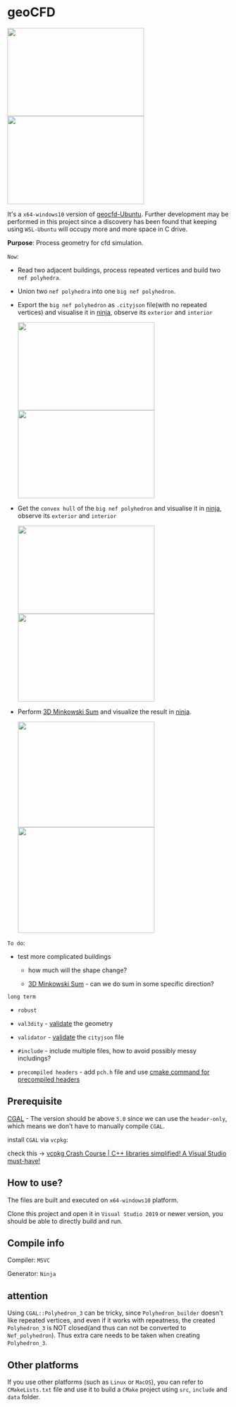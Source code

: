 # geoCFD

<img src="https://user-images.githubusercontent.com/72781910/192777906-37361ee5-a656-4a9a-8784-5c9302c6b2e9.PNG" width="310" height="200">  <img src="https://user-images.githubusercontent.com/72781910/192778310-c14abb50-e899-42e2-8acc-d7f76a0e31e2.PNG" width="310" height="200">

It's a `x64-windows10` version of [geocfd-Ubuntu](https://github.com/SEUZFY/geocfd-Ubuntu). Further development may be performed in this project since a discovery has been found 
that keeping using `WSL-Ubuntu` will occupy more and more space in C drive.

**Purpose**: Process geometry for cfd simulation.

`Now`:

- Read two adjacent buildings, process repeated vertices and build two `nef polyhedra`.

- Union two `nef polyhedra` into one `big nef polyhedron`.

- Export the `big nef polyhedron` as `.cityjson` file(with no repeated vertices) and visualise it in [ninja](https://ninja.cityjson.org/), observe its `exterior` and `interior`

  <img src="https://user-images.githubusercontent.com/72781910/192778523-577a7e85-21a1-4729-aa1f-a55e310e317f.PNG" width="310" height="200">  <img src="https://user-images.githubusercontent.com/72781910/192778715-af57768e-08d0-467c-8247-53708fa147b8.PNG" width="310" height="200">

- Get the `convex hull` of the `big nef polyhedron` and visualise it in [ninja](https://ninja.cityjson.org/), observe its `exterior` and `interior`

  <img src="https://user-images.githubusercontent.com/72781910/192779009-1fd55a91-ff85-4035-931b-347568eb1f3d.PNG" width="310" height="200">  <img src="https://user-images.githubusercontent.com/72781910/192779087-387b8762-cf13-4bed-a636-45b1e362d241.PNG" width="310" height="200">
  
- Perform [3D Minkowski Sum](https://doc.cgal.org/latest/Minkowski_sum_3/index.html#Chapter_3D_Minkowski_Sum_of_Polyhedra) and visualize the result in [ninja](https://ninja.cityjson.org/).

  <img src="https://user-images.githubusercontent.com/72781910/193134598-386e8a58-372b-4831-ae03-1005d882a514.PNG" width="310" height="240">  <img src="https://user-images.githubusercontent.com/72781910/193134833-f4fa5db0-2e30-4cea-83b1-255566c20399.PNG" width="310" height="240">

`To do`:

- test more complicated buildings 

  - how much will the shape change?
  
  - [3D Minkowski Sum](https://doc.cgal.org/latest/Minkowski_sum_3/index.html#Chapter_3D_Minkowski_Sum_of_Polyhedra) - can we do sum in some specific direction?

 `long term`
 
  - `robust`
  
  - `val3dity`  - [validate](http://geovalidation.bk.tudelft.nl/val3dity/) the geometry
  
  - `validator` - [validate](https://validator.cityjson.org/) the `cityjson` file
  
  - `#include` - include multiple files, how to avoid possibly messy includings?

  - `precompiled headers` - add `pch.h` file and use [cmake command for precompiled headers](https://cmake.org/cmake/help/latest/command/target_precompile_headers.html)
 

## Prerequisite

[CGAL](https://www.cgal.org/) - The version should be above `5.0` since we can use the `header-only`, which means we don't have to manually compile `CGAL`.

install `CGAL` via `vcpkg`:

check this -> [vcpkg Crash Course | C++ libraries simplified! A Visual Studio must-have!](https://www.youtube.com/watch?v=b7SdgK7Y510)

## How to use?

The files are built and executed on `x64-windows10` platform.

Clone this project and open it in `Visual Studio 2019` or newer version, you should be able to directly build and run.

## Compile info

Compiler: `MSVC`

Generator: `Ninja`

## attention

Using `CGAL::Polyhedron_3` can be tricky, since `Polyhedron_builder` doesn't like repeated vertices, and even if it works
with repeatness, the created `Polyhedron_3` is NOT closed(and thus can not be converted to `Nef_polyhedron`).
Thus extra care needs to be taken when creating `Polyhedron_3`.

## Other platforms

If you use other platforms (such as `Linux` or `MacOS`), you can refer to `CMakeLists.txt` file and use it to build a `CMake` project using `src`, `include` and `data` folder.
